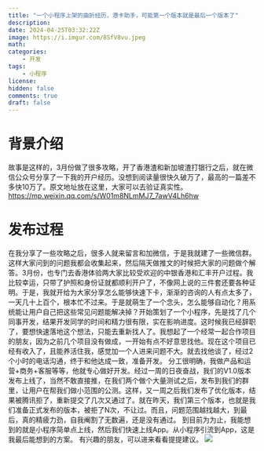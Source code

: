 ```yaml
---
title: "一个小程序上架的曲折经历，港卡助手，可能第一个版本就是最后一个版本了"
description: 
date: 2024-04-25T03:32:22Z
image: https://i.imgur.com/8SfV8vu.jpeg
math: 
categories:
    - 开发
tags:
    - 小程序
license: 
hidden: false
comments: true
draft: false
---
```


# 背景介绍
故事是这样的，3月份做了很多攻略，开了香港渣和新加坡渣打银行之后，就在微信公众号分享了一下我的开户经历。没想到阅读量很快久破万了，最高的一篇差不多快10万了。原文地址放在这里，大家可以去验证真实性。https://mp.weixin.qq.com/s/W01m8NLmMJ7_7awV4Lh6hw


# 发布过程

在我分享了一些攻略之后，很多人就来留言和加微信，于是我就建了一些微信群。这样大家问到的问题我都会收集起来，然后隔天做推文的时候把大家的问题做个解答。3月份，也专门去香港体验两大家比较受欢迎的中银香港和汇丰开户过程。我比较幸运，只带了护照和身份证就都顺利开户了，不像网上说的三件套还要各种证明。于是，我就开给为大家分享怎么能够快速下卡，渐渐的咨询的人有点太多了，一天几十上百个，根本忙不过来。于是就萌生了一个念头，怎么能够自动化？用系统能让用户自己把这些常见问题能解决掉？开始策划了一个小程序，先是找了几个同事开发，结果开发同学的时间和精力很有限，实在影响进度。这时候我已经辞职了，要想快速落地这个想法，只能去重新找人了。我想起了一个经常一起合作项目的朋友，因为之前几个项目没有做成，一开始有点不好意思找他。现在这个项目已经有收入了，且能养活住我，感觉加一个人进来问题不大。就去找他谈了，经过2个小时的电话沟通，终于和他达成一致，准备开发。
分工很明确，我做产品和运营+商务+客服等等，他就专心做好开发。经过一周的日夜奋战，我们的V1.0版本发布上线了，当然不敢直接推，在我们两个做个大量测试之后，发布到我们的群里，让用户在帮我们做小范围的公测。这样，又一周之后我们发布了优化版本，结果被腾讯拒了，重新提交了几次又通过了。就在昨天，我们第三个版本，也就是我们准备正式发布的版本，被拒了N次，不让过。而且，问题范围越找越大，到最后，真的精疲力劲，自我阉割了无数遍，还是没有通过。
到目前为为止，我能想到的就是小程序简单点上线，然后我们快速上线App。从小程序引流到App，这是我最后能想到的方案。
有兴趣的朋友，可以进来看看提提建议。
![](https://i.imgur.com/jU2eG8I.jpeg)